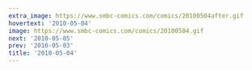 ```yaml
---
extra_image: https://www.smbc-comics.com/comics/20100504after.gif
hovertext: '2010-05-04'
image: https://www.smbc-comics.com/comics/20100504.gif
next: '2010-05-05'
prev: '2010-05-03'
title: '2010-05-04'
---
```

